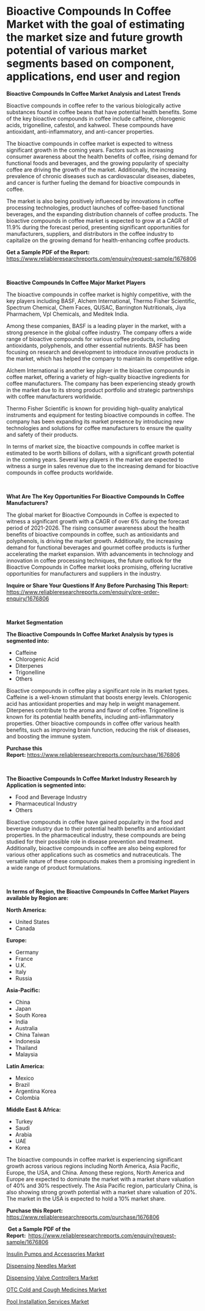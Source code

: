 <p><h1>Bioactive Compounds In Coffee Market with the goal of estimating the market size and future growth potential of various market segments based on component, applications, end user and region</h1></p><p><strong>Bioactive Compounds In Coffee Market Analysis and Latest Trends</strong></p>
<p><p>Bioactive compounds in coffee refer to the various biologically active substances found in coffee beans that have potential health benefits. Some of the key bioactive compounds in coffee include caffeine, chlorogenic acids, trigonelline, cafestol, and kahweol. These compounds have antioxidant, anti-inflammatory, and anti-cancer properties.</p><p>The bioactive compounds in coffee market is expected to witness significant growth in the coming years. Factors such as increasing consumer awareness about the health benefits of coffee, rising demand for functional foods and beverages, and the growing popularity of specialty coffee are driving the growth of the market. Additionally, the increasing prevalence of chronic diseases such as cardiovascular diseases, diabetes, and cancer is further fueling the demand for bioactive compounds in coffee.</p><p>The market is also being positively influenced by innovations in coffee processing technologies, product launches of coffee-based functional beverages, and the expanding distribution channels of coffee products. The bioactive compounds in coffee market is expected to grow at a CAGR of 11.9% during the forecast period, presenting significant opportunities for manufacturers, suppliers, and distributors in the coffee industry to capitalize on the growing demand for health-enhancing coffee products.</p></p>
<p><strong>Get a Sample PDF of the Report:&nbsp;</strong> <a href="https://www.reliableresearchreports.com/enquiry/request-sample/1676806">https://www.reliableresearchreports.com/enquiry/request-sample/1676806</a></p>
<p>&nbsp;</p>
<p><strong>Bioactive Compounds In Coffee Major Market Players</strong></p>
<p><p>The bioactive compounds in coffee market is highly competitive, with the key players including BASF, Alchem International, Thermo Fisher Scientific, Spectrum Chemical, Chem Faces, QUSAC, Barrington Nutritionals, Jiya Pharmachem, Vpl Chemicals, and Meditek India. </p><p>Among these companies, BASF is a leading player in the market, with a strong presence in the global coffee industry. The company offers a wide range of bioactive compounds for various coffee products, including antioxidants, polyphenols, and other essential nutrients. BASF has been focusing on research and development to introduce innovative products in the market, which has helped the company to maintain its competitive edge.</p><p>Alchem International is another key player in the bioactive compounds in coffee market, offering a variety of high-quality bioactive ingredients for coffee manufacturers. The company has been experiencing steady growth in the market due to its strong product portfolio and strategic partnerships with coffee manufacturers worldwide.</p><p>Thermo Fisher Scientific is known for providing high-quality analytical instruments and equipment for testing bioactive compounds in coffee. The company has been expanding its market presence by introducing new technologies and solutions for coffee manufacturers to ensure the quality and safety of their products.</p><p>In terms of market size, the bioactive compounds in coffee market is estimated to be worth billions of dollars, with a significant growth potential in the coming years. Several key players in the market are expected to witness a surge in sales revenue due to the increasing demand for bioactive compounds in coffee products worldwide.</p></p>
<p>&nbsp;</p>
<p><strong>What Are The Key Opportunities For Bioactive Compounds In Coffee Manufacturers?</strong></p>
<p><p>The global market for Bioactive Compounds in Coffee is expected to witness a significant growth with a CAGR of over 6% during the forecast period of 2021-2026. The rising consumer awareness about the health benefits of bioactive compounds in coffee, such as antioxidants and polyphenols, is driving the market growth. Additionally, the increasing demand for functional beverages and gourmet coffee products is further accelerating the market expansion. With advancements in technology and innovation in coffee processing techniques, the future outlook for the Bioactive Compounds in Coffee market looks promising, offering lucrative opportunities for manufacturers and suppliers in the industry.</p></p>
<p><strong>Inquire or Share Your Questions If Any Before Purchasing This Report:</strong> <a href="https://www.reliableresearchreports.com/enquiry/pre-order-enquiry/1676806">https://www.reliableresearchreports.com/enquiry/pre-order-enquiry/1676806</a></p>
<p>&nbsp;</p>
<p><strong>Market Segmentation</strong></p>
<p><strong>The Bioactive Compounds In Coffee Market Analysis by types is segmented into:</strong></p>
<p><ul><li>Caffeine</li><li>Chlorogenic Acid</li><li>Diterpenes</li><li>Trigonelline</li><li>Others</li></ul></p>
<p><p>Bioactive compounds in coffee play a significant role in its market types. Caffeine is a well-known stimulant that boosts energy levels. Chlorogenic acid has antioxidant properties and may help in weight management. Diterpenes contribute to the aroma and flavor of coffee. Trigonelline is known for its potential health benefits, including anti-inflammatory properties. Other bioactive compounds in coffee offer various health benefits, such as improving brain function, reducing the risk of diseases, and boosting the immune system.</p></p>
<p><strong>Purchase this Report:&nbsp;</strong><a href="https://www.reliableresearchreports.com/purchase/1676806">https://www.reliableresearchreports.com/purchase/1676806</a></p>
<p>&nbsp;</p>
<p><strong>The Bioactive Compounds In Coffee Market Industry Research by Application is segmented into:</strong></p>
<p><ul><li>Food and Beverage Industry</li><li>Pharmaceutical Industry</li><li>Others</li></ul></p>
<p><p>Bioactive compounds in coffee have gained popularity in the food and beverage industry due to their potential health benefits and antioxidant properties. In the pharmaceutical industry, these compounds are being studied for their possible role in disease prevention and treatment. Additionally, bioactive compounds in coffee are also being explored for various other applications such as cosmetics and nutraceuticals. The versatile nature of these compounds makes them a promising ingredient in a wide range of product formulations.</p></p>
<p>&nbsp;</p>
<p><strong>In terms of Region, the Bioactive Compounds In Coffee Market Players available by Region are:</strong></p>
<p>
    <p> <strong> North America: </strong>
        <ul>
            <li>United States</li>
            <li>Canada</li>
        </ul>
        </p> 
    <p> <strong> Europe: </strong>
        <ul>
            <li>Germany</li>
            <li>France</li>
            <li>U.K.</li>
            <li>Italy</li>
            <li>Russia</li>
        </ul>
        </p> 
    <p> <strong> Asia-Pacific: </strong>
        <ul>
            <li>China</li>
            <li>Japan</li>
            <li>South Korea</li>
            <li>India</li>
            <li>Australia</li>
            <li>China Taiwan</li>
            <li>Indonesia</li>
            <li>Thailand</li>
            <li>Malaysia</li>
        </ul>
        </p> 
    <p> <strong> Latin America: </strong>
        <ul>
            <li>Mexico</li>
            <li>Brazil</li>
            <li>Argentina Korea</li>
            <li>Colombia</li>
        </ul>
        </p> 
    <p> <strong> Middle East & Africa: </strong>
        <ul>
            <li>Turkey</li>
            <li>Saudi</li>
            <li>Arabia</li>
            <li>UAE</li>
            <li>Korea</li>
        </ul>
    </p>
    </p>
<p><p>The bioactive compounds in coffee market is experiencing significant growth across various regions including North America, Asia Pacific, Europe, the USA, and China. Among these regions, North America and Europe are expected to dominate the market with a market share valuation of 40% and 30% respectively. The Asia Pacific region, particularly China, is also showing strong growth potential with a market share valuation of 20%. The market in the USA is expected to hold a 10% market share.</p></p>
<p><strong>Purchase this Report: </strong><a href="https://www.reliableresearchreports.com/purchase/1676806">https://www.reliableresearchreports.com/purchase/1676806</a></p>
<p>&nbsp;<strong>Get a Sample PDF of the Report:&nbsp;&nbsp;</strong><a href="https://www.reliableresearchreports.com/enquiry/request-sample/1676806">https://www.reliableresearchreports.com/enquiry/request-sample/1676806</a></p>
<p><strong></strong></p>
<p><p><a href="https://medium.com/@damionrunte/insulin-pumps-and-accessories-market-analysis-its-cagr-market-segmentation-and-global-industry-c9a1736791ac">Insulin Pumps and Accessories Market</a></p><p><a href="https://medium.com/@janrussell6445/dispensing-needles-market-research-report-its-history-and-forecast-2024-to-2031-0ef89c619497">Dispensing Needles Market</a></p><p><a href="https://medium.com/@janrussell6445/dispensing-valve-controllers-nbsp-market-focuses-on-market-share-size-and-projected-forecast-till-7811bc20128f">Dispensing Valve Controllers Market</a></p><p><a href="https://medium.com/p/94aa423983c4/edit">OTC Cold and Cough Medicines Market</a></p><p><a href="https://medium.com/@fernjenkins4565/analyzing-pool-installation-services-market-global-industry-perspective-and-forecast-2024-to-ab44c70be510">Pool Installation Services Market</a></p></p>